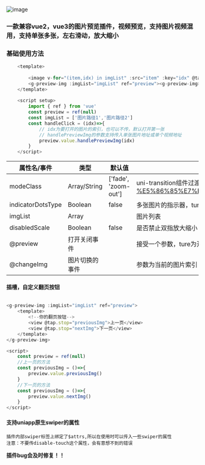 ![image](https://deaon-saasvideo.oss-cn-shanghai.aliyuncs.com/11111.gif)
### 一款兼容vue2，vue3的图片预览插件，视频预览，支持图片视频混用，支持单张多张，左右滑动，放大缩小

### 基础使用方法

```javascript
    <template>
    
        <image v-for="(item,idx) in imgList" :src="item" :key="idx" @tap="handleClick(idx)"></image>
        <g-preview-img :imgList="imgList" ref="preview"><g-preview-img>
    </template>
    
    <script setup>
        import { ref } from 'vue'
        const preview = ref(null)
        const imgList = ['图片路径1','图片路径2']
        const handleClick = (idx)=>{
            // idx为要打开的图片的索引，也可以不传，默认打开第一张
			// handlePreviewImg的参数支持传入单张图片地址或单个视频地址
            preview.value.handlePreviewImg(idx)
        }
    </script>
```

| 属性名/事件            | 类型           | 默认值                   | 说明                                                                                                                                                                                                 |
| ----------------- | ------------ | --------------------- | -------------------------------------------------------------------------------------------------------------------------------------------------------------------------------------------------- |
| modeClass         | Array/String | \['fade', 'zoom-out'] | uni-transition组件过渡效果，可选值见 <https://uniapp.dcloud.net.cn/component/uniui/uni-transition.html#mode-class-%E5%86%85%E7%BD%AE%E8%BF%87%E6%B8%A1%E5%8A%A8%E7%94%BB%E7%B1%BB%E5%9E%8B%E8%AF%B4%E6%98%8E> |
| indicatorDotsType | Boolean      | false                 | 多张图片的指示器，ture为圆点，false数字，当图片列表只有一张图片时，默认不展示指示器                                                                                                                                                     |
| imgList           | Array        |                       | 图片列表                                                                                                                                                                                               |
| disabledScale     | Boolean      | false                 | 是否禁止双指放大缩小                                                                                                                                                            |
| @preview          | 打开关闭事件       |                       | 接受一个参数，ture为开启，false为关闭                                                                                                                                                                            |
| @changeImg        | 图片切换的事件      |                       | 参数为当前的图片索引                                                                                                                                                                                         |

#### 插槽，自定义翻页按钮

```js

<g-preview-img :imgList="imgList" ref="preview">
    <template>
        <!--你的翻页按钮-->
        <view @tap.stop="previousImg">上一页</view>
        <view @tap.stop="nextImg">下一页</view>
    </template>
</g-preview-img>

<script>
    const preview = ref(null)
    //上一页的方法
    const previousImg = ()=>{
        preview.value.previousImg()
    }
    //下一页的方法
    const previousImg = ()=>{
        preview.value.nextImg()
    }
</script>
```

#### 支持uniapp原生swiper的属性

    插件内部swiper标签上绑定了$attrs,所以在使用时可以传入一些swiper的属性
    注意：不要传disable-touch这个属性，会有意想不到的错误

**插件bug会及时修复！！**
